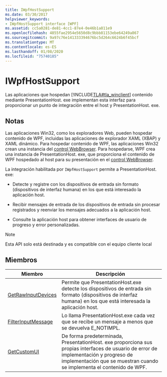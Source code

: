 ```yaml
---
title: IWpfHostSupport
ms.date: 03/30/2017
helpviewer_keywords:
- IWpfHostSupport interface [WPF]
ms.assetid: cc5a0281-de81-4cc1-87e4-0e46b1a811e9
ms.openlocfilehash: 4855fae2954e5650d8c9bbb81153ebe64249a867
ms.sourcegitcommit: 9a97c76e141333394676bc5d264c6624b6f45bcf
ms.translationtype: MT
ms.contentlocale: es-ES
ms.lasthandoff: 01/08/2020
ms.locfileid: "75740185"
---
```

# <a name="iwpfhostsupport"></a>IWpfHostSupport
Las aplicaciones que hospedan [!INCLUDE[TLA#tla_winclient](../../../../includes/tlasharptla-winclient-md.md)] contenido mediante PresentationHost. exe implementan esta interfaz para proporcionar un punto de integración entre el host y PresentationHost. exe.  
  
## <a name="remarks"></a>Notas  
 Las aplicaciones Win32, como los exploradores Web, pueden hospedar contenido de WPF, incluidas las aplicaciones de explorador XAML (XBAP) y XAML dinámico. Para hospedar contenido de WPF, las aplicaciones Win32 crean una instancia del [control WebBrowser](https://go.microsoft.com/fwlink/?LinkId=97911). Para hospedarse, WPF crea una instancia de PresentationHost. exe, que proporciona el contenido de WPF hospedado al host para su presentación en el [control WebBrowser](https://go.microsoft.com/fwlink/?LinkId=97911).  
  
 La integración habilitada por `IWpfHostSupport` permite a PresentationHost. exe:  
  
- Detecte y registre con los dispositivos de entrada sin formato (dispositivos de interfaz humana) en los que está interesado la aplicación host.  
  
- Recibir mensajes de entrada de los dispositivos de entrada sin procesar registrados y reenviar los mensajes adecuados a la aplicación host.  
  
- Consulte la aplicación host para obtener interfaces de usuario de progreso y error personalizadas.  
  
> [!NOTE]
> Esta API solo está destinada y es compatible con el equipo cliente local  
  
## <a name="members"></a>Miembros  
  
|Miembro|Descripción|  
|------------|-----------------|  
|[GetRawInputDevices](getrawinputdevices.md)|Permite que PresentationHost.exe detecte los dispositivos de entrada sin formato (dispositivos de interfaz humana) en los que está interesada la aplicación host.|  
|[FilterInputMessage](filterinputmessage.md)|Lo llama PresentationHost.exe cada vez que se recibe un mensaje a menos que se devuelva E_NOTIMPL.|  
|[GetCustomUI](getcustomui.md)|De forma predeterminada, PresentationHost. exe proporciona sus propias interfaces de usuario de error de implementación y progreso de implementación que se muestran cuando se implementa el contenido de WPF.|
